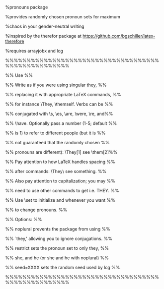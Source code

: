 %pronouns package

%provides randomly chosen pronoun sets for maximum

%chaos in your gender-neutral writing

%inspired by the therefor package at https://github.com/bgschiller/latex-therefore

%requires arrayjobx and lcg

%%%%%%%%%%%%%%%%%%%%%%%%%%%%%%%%%%%%%%%%%%%%%%%%%%%

%% Use                                           %%

%% Write as if you were using singular they,     %%

%% replacing it with appropriate LaTeX commands, %%

%% for instance \They, \themself. Verbs can be   %%

%% conjugated with \s, \es, \are, \were, \re, and%%

%% \have. Optionally pass a number (1-5; default %%

%% is 1) to refer to different people (but it is %%

%% not guaranteed that the randomly chosen       %%

%% pronouns are different): \They[1] see \them[2]%%

%% Pay attention to how LaTeX handles spacing    %%

%% after commands: \They\ see something.         %%

%% Also pay attention to capitalization; you may %%

%% need to use other commands to get i.e. THEY.  %%

%% Use \set to initialize and whenever you want  %%

%% to change pronouns.                           %%

%% Options:                                      %%

%% noplural prevents the package from using      %%

%%  `they,' allowing you to ignore conjugations. %%

%% restrict sets the pronoun set to only they,   %%

%%  she, and he (or she and he with noplural)    %%

%% seed=XXXX sets the random seed used by lcg    %%

%%%%%%%%%%%%%%%%%%%%%%%%%%%%%%%%%%%%%%%%%%%%%%%%%%%
